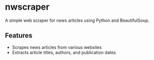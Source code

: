 # nwscraper

A simple web scraper for news articles using Python and BeautifulSoup.

## Features

- Scrapes news articles from various websites
- Extracts article titles, authors, and publication dates

